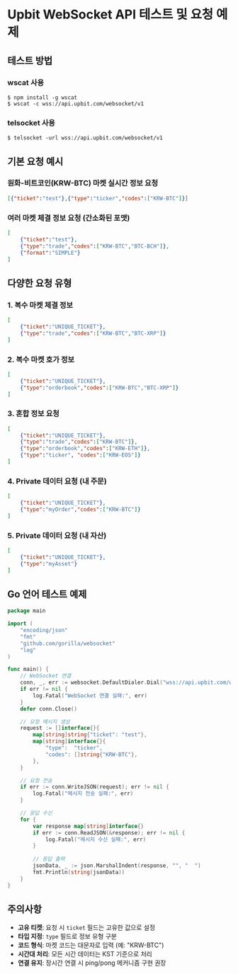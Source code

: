 # Upbit WebSocket API 테스트 및 요청 예제

## 테스트 방법

### wscat 사용
```shell
$ npm install -g wscat
$ wscat -c wss://api.upbit.com/websocket/v1
```

### telsocket 사용
```shell
$ telsocket -url wss://api.upbit.com/websocket/v1
```

## 기본 요청 예시

### 원화-비트코인(KRW-BTC) 마켓 실시간 정보 요청
```json
[{"ticket":"test"},{"type":"ticker","codes":["KRW-BTC"]}]
```

### 여러 마켓 체결 정보 요청 (간소화된 포맷)
```json
[
    {"ticket":"test"},
    {"type":"trade","codes":["KRW-BTC","BTC-BCH"]},
    {"format":"SIMPLE"}
]
```

## 다양한 요청 유형

### 1. 복수 마켓 체결 정보
```json
[
    {"ticket":"UNIQUE_TICKET"},
    {"type":"trade","codes":["KRW-BTC","BTC-XRP"]}
]
```

### 2. 복수 마켓 호가 정보
```json
[
    {"ticket":"UNIQUE_TICKET"},
    {"type":"orderbook","codes":["KRW-BTC","BTC-XRP"]}
]
```

### 3. 혼합 정보 요청
```json
[
    {"ticket":"UNIQUE_TICKET"},
    {"type":"trade","codes":["KRW-BTC"]},
    {"type":"orderbook","codes":["KRW-ETH"]},
    {"type":"ticker", "codes":["KRW-EOS"]}
]
```

### 4. Private 데이터 요청 (내 주문)
```json
[
    {"ticket":"UNIQUE_TICKET"},
    {"type":"myOrder","codes":["KRW-BTC"]}
]
```

### 5. Private 데이터 요청 (내 자산)
```json
[
    {"ticket":"UNIQUE_TICKET"},
    {"type":"myAsset"}
]
```

## Go 언어 테스트 예제

```go
package main

import (
    "encoding/json"
    "fmt"
    "github.com/gorilla/websocket"
    "log"
)

func main() {
    // WebSocket 연결
    conn, _, err := websocket.DefaultDialer.Dial("wss://api.upbit.com/websocket/v1", nil)
    if err != nil {
        log.Fatal("WebSocket 연결 실패:", err)
    }
    defer conn.Close()

    // 요청 메시지 생성
    request := []interface{}{
        map[string]string{"ticket": "test"},
        map[string]interface{}{
            "type":  "ticker",
            "codes": []string{"KRW-BTC"},
        },
    }

    // 요청 전송
    if err := conn.WriteJSON(request); err != nil {
        log.Fatal("메시지 전송 실패:", err)
    }

    // 응답 수신
    for {
        var response map[string]interface{}
        if err := conn.ReadJSON(&response); err != nil {
            log.Fatal("메시지 수신 실패:", err)
        }
        
        // 응답 출력
        jsonData, _ := json.MarshalIndent(response, "", "  ")
        fmt.Println(string(jsonData))
    }
}
```

## 주의사항
- **고유 티켓**: 요청 시 `ticket` 필드는 고유한 값으로 설정
- **타입 지정**: `type` 필드로 정보 유형 구분
- **코드 형식**: 마켓 코드는 대문자로 입력 (예: "KRW-BTC")
- **시간대 처리**: 모든 시간 데이터는 KST 기준으로 처리
- **연결 유지**: 장시간 연결 시 ping/pong 메커니즘 구현 권장